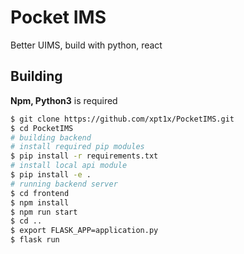 # Pocket IMS

Better UIMS, build with python, react

## Building

**Npm, Python3** is required

```bash
$ git clone https://github.com/xpt1x/PocketIMS.git
$ cd PocketIMS
# building backend
# install required pip modules
$ pip install -r requirements.txt
# install local api module
$ pip install -e .
# running backend server
$ cd frontend
$ npm install
$ npm run start
$ cd ..
$ export FLASK_APP=application.py
$ flask run